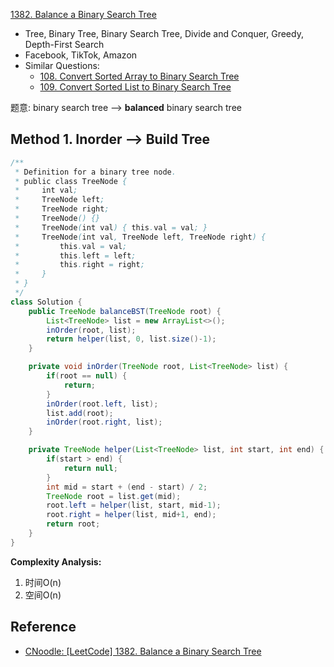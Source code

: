 [1382. Balance a Binary Search Tree](https://leetcode.com/problems/balance-a-binary-search-tree/description/)

* Tree, Binary Tree, Binary Search Tree, Divide and Conquer, Greedy, Depth-First Search
* Facebook, TikTok, Amazon
* Similar Questions:
  * [108. Convert Sorted Array to Binary Search Tree](https://leetcode.com/problems/convert-sorted-array-to-binary-search-tree/description/)
  * [109. Convert Sorted List to Binary Search Tree](https://leetcode.com/problems/convert-sorted-list-to-binary-search-tree/description/)


题意: binary search tree --> **balanced** binary search tree


## Method 1. Inorder --> Build Tree

```java
/**
 * Definition for a binary tree node.
 * public class TreeNode {
 *     int val;
 *     TreeNode left;
 *     TreeNode right;
 *     TreeNode() {}
 *     TreeNode(int val) { this.val = val; }
 *     TreeNode(int val, TreeNode left, TreeNode right) {
 *         this.val = val;
 *         this.left = left;
 *         this.right = right;
 *     }
 * }
 */
class Solution {
    public TreeNode balanceBST(TreeNode root) {
        List<TreeNode> list = new ArrayList<>();
        inOrder(root, list);
        return helper(list, 0, list.size()-1);
    }

    private void inOrder(TreeNode root, List<TreeNode> list) {
        if(root == null) {
            return;
        }
        inOrder(root.left, list);
        list.add(root);
        inOrder(root.right, list);
    }

    private TreeNode helper(List<TreeNode> list, int start, int end) {
        if(start > end) {
            return null;
        }
        int mid = start + (end - start) / 2;
        TreeNode root = list.get(mid);
        root.left = helper(list, start, mid-1);
        root.right = helper(list, mid+1, end);
        return root;
    }
}
```
**Complexity Analysis:**
1. 时间O(n)
2. 空间O(n)


## Reference
* [CNoodle: [LeetCode] 1382. Balance a Binary Search Tree](https://www.cnblogs.com/cnoodle/p/15302881.html)